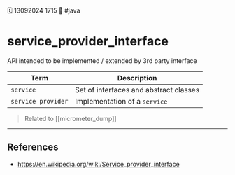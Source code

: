 🗓️ 13092024 1715
📎 #java 

# service_provider_interface
API intended to be implemented / extended by 3rd party interface

| Term               | Description                            |
| ------------------ | -------------------------------------- |
| `service`          | Set of interfaces and abstract classes |
| `service provider` | Implementation of a `service`          |
> Related to  [[micrometer_dump]] 
---

## References
- https://en.wikipedia.org/wiki/Service_provider_interface